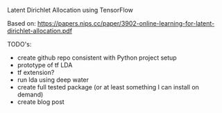 Latent Dirichlet Allocation using TensorFlow

Based on:
https://papers.nips.cc/paper/3902-online-learning-for-latent-dirichlet-allocation.pdf


TODO's:

 - create github repo consistent with Python project setup
 - prototype of tf LDA
 - tf extension?
 - run lda using deep water
 - create full tested package (or at least something I can install on demand)
 - create blog post

